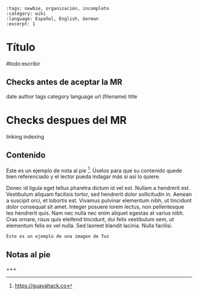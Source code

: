 ```{post} 2023-06-30
:tags: newbie, organización, incompleto
:category: wiki
:language: Español, English, German
:excerpt: 1
```

# Título

#todo:escribir

## Checks antes de aceptar la MR

date
author
tags
category
language
url (filename)
title

# Checks despues del MR

linking
indexing

## Contenido

Éste es un ejemplo de nota al pie [^GUAYAHACK]. Úselos para que su contenido quede bien referenciado y el lector pueda indagar más si así lo quiere.

[^GUAYAHACK]:https://guayahack.co

Donec id ligula eget tellus pharetra dictum id vel est. Nullam a hendrerit est. Vestibulum aliquam facilisis tortor, sed hendrerit dolor sollicitudin in. Aenean a suscipit orci, et lobortis est. Vivamus pulvinar elementum nibh, ut tincidunt dolor consequat sit amet. Integer posuere lorem lectus, non pellentesque leo hendrerit quis. Nam nec nulla nec enim aliquet egestas at varius nibh. Cras ornare, risus quis eleifend tincidunt, dui felis vestibulum sem, ut elementum felis ex vel nulla. Sed laoreet blandit lacinia. Nulla facilisi.

```{figure} template.md-data/tux.png
Éste es un ejemplo de una imagen de Tux
```

## Notas al pie

+++


